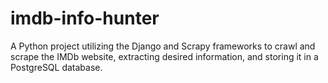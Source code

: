 # imdb-info-hunter
A Python project utilizing the Django and Scrapy frameworks to crawl and scrape the IMDb website, extracting desired information, and storing it in a PostgreSQL database.
